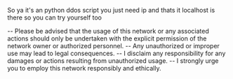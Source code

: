 So ya it's an python ddos script you just need ip and thats it localhost is there so you can try yourself too


-- Please be advised that the usage of this network or any associated actions should only be undertaken with the explicit permission of the network owner or authorized personnel. 
-- Any unauthorized or improper use may lead to legal consequences. 
-- I disclaim any responsibility for any damages or actions resulting from unauthorized usage. 
-- I strongly urge you to employ this network responsibly and ethically.
